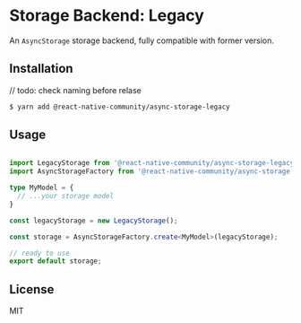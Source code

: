 # Storage Backend: Legacy

An `AsyncStorage` storage backend, fully compatible with former version.  

## Installation


// todo: check naming before relase
```bash
$ yarn add @react-native-community/async-storage-legacy
```


## Usage


```typescript

import LegacyStorage from '@react-native-community/async-storage-legacy';
import AsyncStorageFactory from '@react-native-community/async-storage';

type MyModel = {
  // ...your storage model
}

const legacyStorage = new LegacyStorage();

const storage = AsyncStorageFactory.create<MyModel>(legacyStorage);

// ready to use
export default storage;
```

## License

MIT
